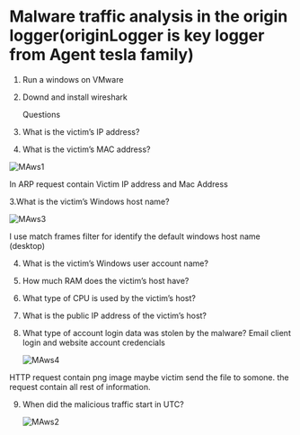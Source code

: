 # Malware traffic analysis in the origin logger(originLogger is key logger from Agent tesla family)

1. Run a windows on VMware
2. Downd and install wireshark

   Questions
1. What is the victim’s IP address?
2. What is the victim’s MAC address?

![MAws1](https://github.com/George-1100/MTA/assets/76154087/fc274b62-7072-4a3b-bcaf-726e4e49e764)

In ARP request contain Victim IP address and Mac Address

3.What is the victim’s Windows host name?

![MAws3](https://github.com/George-1100/MTA/assets/76154087/7192e0ab-6976-41d9-9b95-4327fdfc319f)

I use match frames filter for identify the default windows host name (desktop) 

4. What is the victim’s Windows user account name?
5. How much RAM does the victim’s host have?
6. What type of CPU is used by the victim’s host?
7. What is the public IP address of the victim’s host?
8. What type of account login data was stolen by the malware?
   Email client login and website account credencials
   
   ![MAws4](https://github.com/George-1100/MTA/assets/76154087/e4302675-2ea6-4c15-b8ae-979cda62090e)
   
 HTTP request contain png image maybe victim send the file to somone. the request contain all rest of information. 

   9. When did the malicious traffic start in UTC?

       ![MAws2](https://github.com/George-1100/MTA/assets/76154087/94e5bd52-84eb-4253-9770-815ec5d4dda7)

